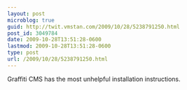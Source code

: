 ```yaml
---
layout: post
microblog: true
guid: http://twit.vmstan.com/2009/10/28/5238791250.html
post_id: 3049784
date: 2009-10-28T13:51:28-0600
lastmod: 2009-10-28T13:51:28-0600
type: post
url: /2009/10/28/5238791250.html
---
```

Graffiti CMS has the most unhelpful installation instructions.
